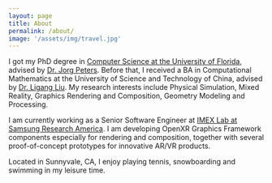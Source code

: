 ```yaml
---
layout: page
title: About
permalink: /about/
image: '/assets/img/travel.jpg'
---
```

I got my PhD degree in <a href="https://www.cise.ufl.edu/">Computer Science at the University of Florida</a>, advised by <a href="https://www.cise.ufl.edu/~jorg/">Dr. Jorg Peters</a>. Before that, I received a BA in Computational Mathematics at the University of Science and Technology of China, advised by <a href="http://staff.ustc.edu.cn/~lgliu/">Dr. Ligang Liu</a>. My research interests include Physical Simulation, Mixed Reality, Graphics Rendering and Composition, Geometry Modeling and Processing.

I am currently working as a Senior Software Engineer at <a href="https://sra.samsung.com/research-area/mobile-platform-solutions/">IMEX Lab at Samsung Research America</a>. I am developing OpenXR Graphics Framework components especially for rendering and composition, together with several proof-of-concept prototypes for innovative AR/VR products.

Located in Sunnyvale, CA, I enjoy playing tennis, snowboarding and swimming in my leisure time.
